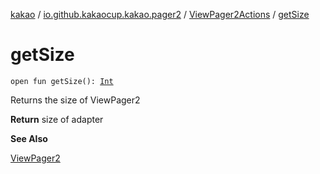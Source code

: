 [kakao](../../index.md) / [io.github.kakaocup.kakao.pager2](../index.md) / [ViewPager2Actions](index.md) / [getSize](./get-size.md)

# getSize

`open fun getSize(): `[`Int`](https://kotlinlang.org/api/latest/jvm/stdlib/kotlin/-int/index.html)

Returns the size of ViewPager2

**Return**
size of adapter

**See Also**

[ViewPager2](#)

